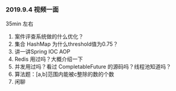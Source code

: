 ### 2019.9.4 视频一面 

35min 左右

1. 案件评查系统做的什么优化？
2. 集合 HashMap 为什么threshold值为0.75？
3. 讲一讲Spring IOC AOP
4. Redis 用过吗？大概介绍一下
5. 并发用过吗？看过 CompletableFuture 的源码吗？线程池知道吗？
6. 算法题：[a,b]范围内能被c整除的数的个数
7. 闲聊